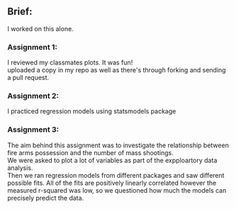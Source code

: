 ## Brief:
I worked on this alone.

### Assignment 1:
I reviewed my classmates plots. It was fun!  
uploaded a copy in my repo as well as there's through forking and sending a pull request.

### Assignment 2:
I practiced regression models using statsmodels package

### Assignment 3:
The aim behind this assignment was to investigate the relationship between fire arms possession and the number of mass shootings.  
We were asked to plot a lot of variables as part of the expploartory data analysis.  
Then we ran regression models from different packages and saw different possible fits.
All of the fits are positively linearly correlated however the measured r-squared was low, so we questioned how much the models can precisely predict the data.
